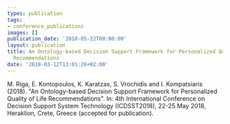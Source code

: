 ```yaml
---
types: publication
tags:
- conference_publications
images: []
publication_date: '2018-05-22T00:00:00'
layout: publication
title: An Ontology-based Decision Support Framework for Personalized Quality of Life
  Recommendations
date: '2018-03-12T13:01:26+02:00'
---
```

<p>M. Riga, E. Kontopoulos, K. Karatzas, S. Vrochidis and I. Kompatsiaris (2018). "An Ontology-based Decision Support Framework for Personalized Quality of Life Recommendations". In: 4th International Conference on Decision Support System Technology (ICDSST2018), 22-25 May 2018, Heraklion, Crete, Greece (accepted for publication).</p>
